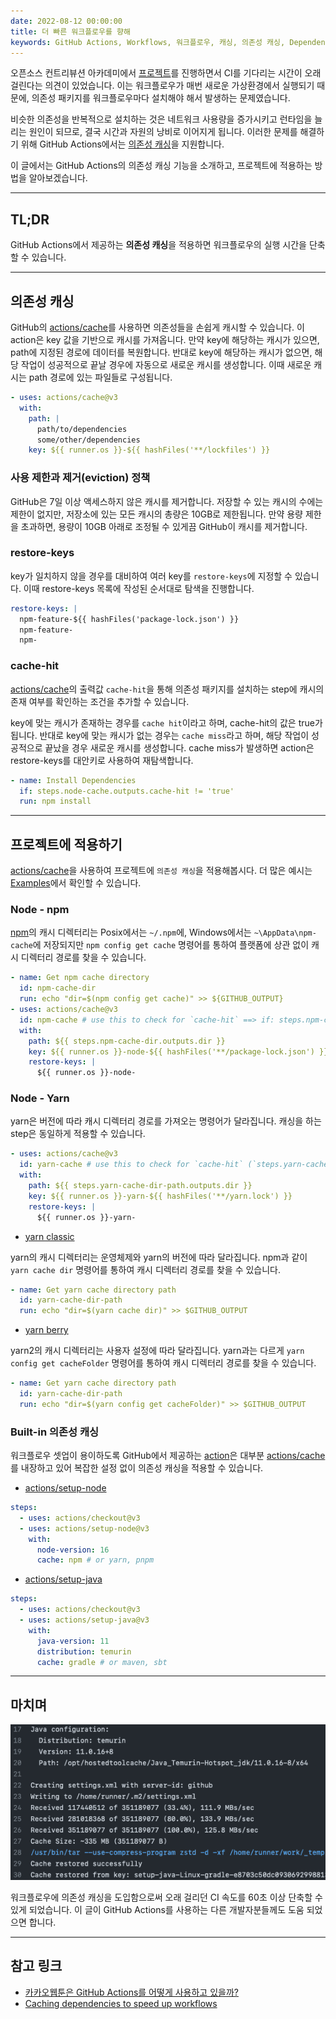 ```yaml
---
date: 2022-08-12 00:00:00
title: 더 빠른 워크플로우를 향해
keywords: GitHub Actions, Workflows, 워크플로우, 캐싱, 의존성 캐싱, Dependency Caching, cache, actions/cache, CI 시간, CI 속도, CI 성능, CI 최적화
---
```


오픈소스 컨트리뷰션 아카데미에서 [프로젝트](https://github.com/fosslight/fosslight)를 진행하면서 CI를 기다리는 시간이 오래 걸린다는 의견이 있었습니다.
이는 워크플로우가 매번 새로운 가상환경에서 실행되기 때문에, 의존성 패키지를 워크플로우마다 설치해야 해서 발생하는 문제였습니다.

비슷한 의존성을 반복적으로 설치하는 것은 네트워크 사용량을 증가시키고 런타임을 늘리는 원인이 되므로, 결국 시간과 자원의 낭비로 이어지게 됩니다.
이러한 문제를 해결하기 위해 GitHub Actions에서는
[의존성 캐싱](https://docs.github.com/en/actions/using-workflows/caching-dependencies-to-speed-up-workflows)을 지원합니다.

이 글에서는 GitHub Actions의 의존성 캐싱 기능을 소개하고, 프로젝트에 적용하는 방법을 알아보겠습니다.

---

## TL;DR

GitHub Actions에서 제공하는 **의존성 캐싱**을 적용하면 워크플로우의 실행 시간을 단축할 수 있습니다.

---

## 의존성 캐싱

GitHub의 [actions/cache](https://github.com/actions/cache)를 사용하면 의존성들을 손쉽게 캐시할 수 있습니다.
이 action은 key 값을 기반으로 캐시를 가져옵니다. 만약 key에 해당하는 캐시가 있으면, path에 지정된 경로에 데이터를 복원합니다.
반대로 key에 해당하는 캐시가 없으면, 해당 작업이 성공적으로 끝날 경우에 자동으로 새로운 캐시를 생성합니다. 이때 새로운 캐시는 path 경로에 있는 파일들로 구성됩니다.

```yml
- uses: actions/cache@v3
  with:
    path: |
      path/to/dependencies
      some/other/dependencies
    key: ${{ runner.os }}-${{ hashFiles('**/lockfiles') }}
```

### 사용 제한과 제거(eviction) 정책

GitHub은 7일 이상 액세스하지 않은 캐시를 제거합니다.
저장할 수 있는 캐시의 수에는 제한이 없지만, 저장소에 있는 모든 캐시의 총량은 10GB로 제한됩니다.
만약 용량 제한을 초과하면, 용량이 10GB 아래로 조정될 수 있게끔 GitHub이 캐시를 제거합니다.

### restore-keys

key가 일치하지 않을 경우를 대비하여 여러 key를 `restore-keys`에 지정할 수 있습니다.
이때 restore-keys 목록에 작성된 순서대로 탐색을 진행합니다.

```yml
restore-keys: |
  npm-feature-${{ hashFiles('package-lock.json') }}
  npm-feature-
  npm-
```

### cache-hit

[actions/cache](https://github.com/actions/cache)의 출력값 `cache-hit`을 통해 의존성 패키지를 설치하는 step에 캐시의 존재 여부를 확인하는 조건을 추가할 수
있습니다.

key에 맞는 캐시가 존재하는 경우를 `cache hit`이라고 하며, cache-hit의 값은 true가 됩니다.
반대로 key에 맞는 캐시가 없는 경우는 `cache miss`라고 하며, 해당 작업이 성공적으로 끝났을 경우 새로운 캐시를 생성합니다.
cache miss가 발생하면 action은 restore-keys를 대안키로 사용하여 재탐색합니다.

```yml
- name: Install Dependencies
  if: steps.node-cache.outputs.cache-hit != 'true'
  run: npm install
```

---

## 프로젝트에 적용하기

[actions/cache](https://github.com/actions/cache)을 사용하여 프로젝트에 `의존성 캐싱`을 적용해봅시다.
더 많은 예시는 [Examples](https://github.com/actions/cache/blob/main/examples.md)에서 확인할 수 있습니다.

### Node - npm

[npm](https://www.npmjs.com)의 캐시 디렉터리는 Posix에서는 `~/.npm`에, Windows에서는 `~\AppData\npm-cache`에 저장되지만
`npm config get cache` 명령어를 통하여 플랫폼에 상관 없이 캐시 디렉터리 경로를 찾을 수 있습니다.

```yml
- name: Get npm cache directory
  id: npm-cache-dir
  run: echo "dir=$(npm config get cache)" >> ${GITHUB_OUTPUT}
- uses: actions/cache@v3
  id: npm-cache # use this to check for `cache-hit` ==> if: steps.npm-cache.outputs.cache-hit != 'true'
  with:
    path: ${{ steps.npm-cache-dir.outputs.dir }}
    key: ${{ runner.os }}-node-${{ hashFiles('**/package-lock.json') }}
    restore-keys: |
      ${{ runner.os }}-node-
```

### Node - Yarn

yarn은 버전에 따라 캐시 디렉터리 경로를 가져오는 명령어가 달라집니다.
캐싱을 하는 step은 동일하게 적용할 수 있습니다.

```yml
- uses: actions/cache@v3
  id: yarn-cache # use this to check for `cache-hit` (`steps.yarn-cache.outputs.cache-hit != 'true'`)
  with:
    path: ${{ steps.yarn-cache-dir-path.outputs.dir }}
    key: ${{ runner.os }}-yarn-${{ hashFiles('**/yarn.lock') }}
    restore-keys: |
      ${{ runner.os }}-yarn-
```

- [yarn classic](https://classic.yarnpkg.com/lang/en/)

yarn의 캐시 디렉터리는 운영체제와 yarn의 버전에 따라 달라집니다.
npm과 같이 `yarn cache dir` 명령어를 통하여 캐시 디렉터리 경로를 찾을 수 있습니다.

```yml
- name: Get yarn cache directory path
  id: yarn-cache-dir-path
  run: echo "dir=$(yarn cache dir)" >> $GITHUB_OUTPUT
```

- [yarn berry](https://yarnpkg.com)

yarn2의 캐시 디렉터리는 사용자 설정에 따라 달라집니다.
yarn과는 다르게 `yarn config get cacheFolder` 명령어를 통하여 캐시 디렉터리 경로를 찾을 수 있습니다.

```yml
- name: Get yarn cache directory path
  id: yarn-cache-dir-path
  run: echo "dir=$(yarn config get cacheFolder)" >> $GITHUB_OUTPUT
```

### Built-in 의존성 캐싱

워크플로우 셋업이 용이하도록 GitHub에서 제공하는 [action](https://github.com/actions?q=setup&type=all&language=&sort=setup)은 대부분
[actions/cache](https://github.com/actions/cache)를 내장하고 있어 복잡한 설정 없이 의존성 캐싱을 적용할 수 있습니다.

- [actions/setup-node](https://github.com/actions/setup-node#caching-global-packages-data)

```yml
steps:
  - uses: actions/checkout@v3
  - uses: actions/setup-node@v3
    with:
      node-version: 16
      cache: npm # or yarn, pnpm
```

- [actions/setup-java](https://github.com/actions/setup-java#caching-packages-dependencies)

```yml
steps:
  - uses: actions/checkout@v3
  - uses: actions/setup-java@v3
    with:
      java-version: 11
      distribution: temurin
      cache: gradle # or maven, sbt
```

---

## 마치며

![워크플로우에서 335MB의 캐시를 복원한 모습](gradle-cache.png "워크플로우에서 **335MB**의 캐시를 복원한 모습")

워크플로우에 의존성 캐싱을 도입함으로써 오래 걸리던 CI 속도를 60초 이상 단축할 수 있게 되었습니다.
이 글이 GitHub Actions를 사용하는 다른 개발자분들께도 도움 되었으면 합니다.

---

## 참고 링크

- [카카오웹툰은 GitHub Actions를 어떻게 사용하고 있을까?](https://fe-developers.kakaoent.com/2022/220106-github-actions/)
- [Caching dependencies to speed up workflows](https://docs.github.com/en/actions/using-workflows/caching-dependencies-to-speed-up-workflows)
